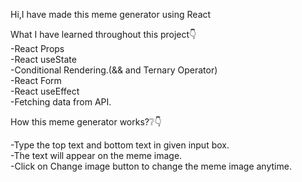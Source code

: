 Hi,I have made this meme generator using React  

What I have learned throughout this project👇  
-React Props  
-React useState  
-Conditional Rendering.(&& and Ternary Operator)  
-React Form  
-React useEffect  
-Fetching data from API.  
  
    
How this meme generator works?❔👇  

-Type the top text and bottom text in given input box.  
-The text will appear on the meme image.  
-Click on Change image button to change the meme image anytime.  

